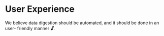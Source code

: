 # User Experience

We believe data digestion should be automated, and it should be done in an user-
friendly manner :unlock:.


